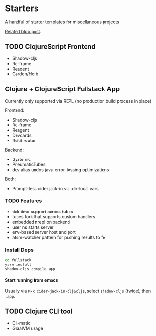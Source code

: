 # Starters

A handful of starter templates for miscellaneous projects

[Related blob post](http://russmatney.com/2020-02-21-clojure-repo-starters/).

## TODO ClojureScript Frontend

- Shadow-cljs
- Re-frame
- Reagent
- Garden/Herb

## Clojure + ClojureScript Fullstack App

Currently only supported via REPL (no production build process in place)

Frontend:

- Shadow-cljs
- Re-frame
- Reagent
- Devcards
- Reitit router

Backend:

- Systemic
- PneumaticTubes
- dev alias undos java-error-tossing optimizations

Both:

- Prompt-less cider jack-in via .dir-local vars

### TODO Features

- tick time support across tubes
- tubes fork that supports custom handlers
- embedded nrepl on backend
- user ns starts server
- env-based server host and port
- atom-watcher pattern for pushing results to fe

### Install Deps

```sh
cd fullstack
yarn install
shadow-cljs compile app
```

#### Start running from emacs

Usually via `M-x cider-jack-in-clj&cljs`, select `shadow-cljs` (twice), then `:app`.

## TODO Clojure CLI tool

- Cli-matic
- GraalVM usage
